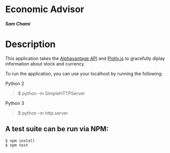 # Economic Advisor
##### Sam Chami

# Description

This application takes the [Alphavantage API](https://www.alphavantage.co/) and [Plotly.js](https://plot.ly/) to gracefully diplay information about stock and currency.

To run the application, you can use your localhost by running the following:

Python 2
> $ python -m SimpleHTTPServer

Python 3
> $ python -m http.server

## A test suite can be run via NPM:
```
$ npm install
$ npm test
```
